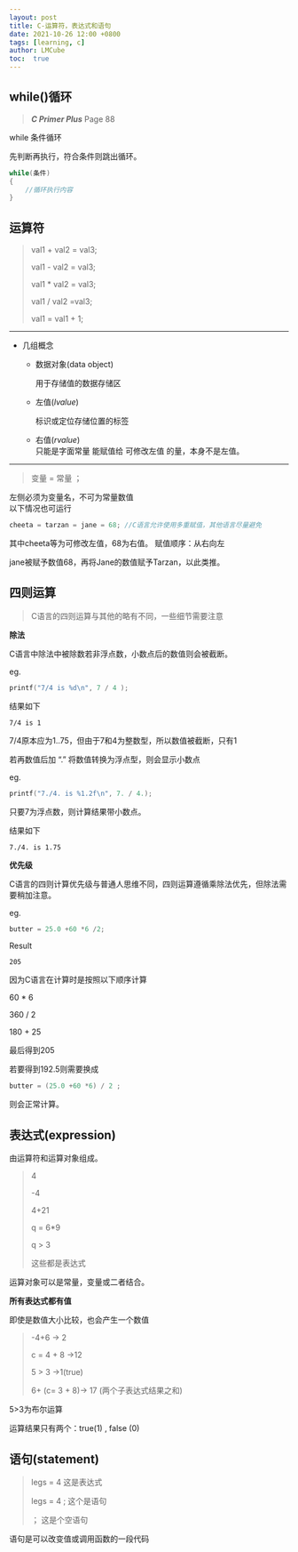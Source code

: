 ```yaml
---
layout: post
title: C-运算符，表达式和语句
date: 2021-10-26 12:00 +0800
tags: [learning, c]
author: LMCube
toc:  true
---
```


## while()循环

> ***C Primer Plus*** Page 88

while 条件循环

先判断再执行，符合条件则跳出循环。

```c
while(条件)
{
	//循环执行内容
}
```



## 运算符

> val1 + val2 = val3;
>
> val1 - val2 = val3;
>
> val1 * val2 = val3;
>
> val1 / val2 =val3;
>
> val1 = val1 + 1;

---

* 几组概念

  * 数据对象(data object)

    用于存储值的数据存储区

  * 左值(*lvalue*)

    标识或定位存储位置的标签
  
  * 右值(*rvalue*)  
    只能是字面常量
    能赋值给 可修改左值 的量，本身不是左值。
---
> 变量 = 常量 ；

左侧必须为变量名，不可为常量数值  
以下情况也可运行
```c
cheeta = tarzan = jane = 68; //C语言允许使用多重赋值，其他语言尽量避免
```
其中cheeta等为可修改左值，68为右值。
赋值顺序：从右向左

jane被赋予数值68，再将Jane的数值赋予Tarzan，以此类推。

## 四则运算

> C语言的四则运算与其他的略有不同，一些细节需要注意

**除法**

C语言中除法中被除数若非浮点数，小数点后的数值则会被截断。

eg.

```c
printf("7/4 is %d\n", 7 / 4 ); 
```

结果如下

`7/4 is 1`

7/4原本应为1..75，但由于7和4为整数型，所以数值被截断，只有1

若再数值后加   “.” 将数值转换为浮点型，则会显示小数点

eg.

```c
printf("7./4. is %1.2f\n", 7. / 4.); 
```

只要7为浮点数，则计算结果带小数点。

结果如下

`7./4. is 1.75`



**优先级**

C语言的四则计算优先级与普通人思维不同，四则运算遵循乘除法优先，但除法需要稍加注意。

eg.

```c
butter = 25.0 +60 *6 /2;
```

Result

`205`

因为C语言在计算时是按照以下顺序计算

60 * 6

360 / 2

180 + 25 

最后得到205

若要得到192.5则需要换成

```c
butter = (25.0 +60 *6) / 2 ;
```

则会正常计算。

  

## 表达式(expression)

由运算符和运算对象组成。

> 4
>
> -4
>
> 4+21
>
> q = 6*9
>
> q > 3
>
> 这些都是表达式

运算对象可以是常量，变量或二者结合。

**所有表达式都有值**

即使是数值大小比较，也会产生一个数值

> -4+6	→  2
>
> c = 4 + 8	→12
>
> 5 > 3	→1(true)
>
> 6+ (c= 3 + 8)→ 17 	 (两个子表达式结果之和)

5>3为布尔运算

运算结果只有两个：true(1) , false (0)

## 语句(statement)

>legs = 4 这是表达式
>
>legs = 4 ; 这个是语句
>
>； 这是个空语句

语句是可以改变值或调用函数的一段代码

